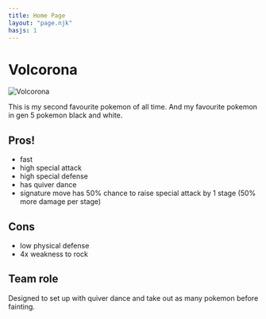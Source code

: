 ```yaml
--- 
title: Home Page
layout: "page.njk"
hasjs: 1
---
```


# Volcorona

![Volcorona](https://assets.pokemon.com/assets/cms2/img/pokedex/full/637.png)

This is my second favourite pokemon of all time. And my favourite pokemon in gen 5 pokemon black and white. 


## Pros!

- fast
- high special attack
- high special defense
- has quiver dance
- signature move has 50% chance to raise special attack by 1 stage (50% more damage per stage)


## Cons
- low physical defense
- 4x weakness to rock

## Team role
Designed to set up with quiver dance and take out as many pokemon before fainting.